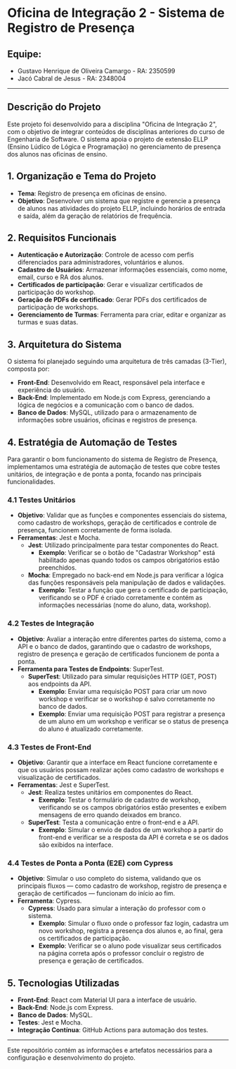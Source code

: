 # Oficina de Integração 2 - Sistema de Registro de Presença

## Equipe:
- Gustavo Henrique de Oliveira Camargo - RA: 2350599
- Jacó Cabral de Jesus - RA: 2348004

---

## Descrição do Projeto
Este projeto foi desenvolvido para a disciplina "Oficina de Integração 2", com o objetivo de integrar conteúdos de disciplinas anteriores do curso de Engenharia de Software. O sistema apoia o projeto de extensão ELLP (Ensino Lúdico de Lógica e Programação) no gerenciamento de presença dos alunos nas oficinas de ensino.

## 1. Organização e Tema do Projeto
- **Tema**: Registro de presença em oficinas de ensino.
- **Objetivo**: Desenvolver um sistema que registre e gerencie a presença de alunos nas atividades do projeto ELLP, incluindo horários de entrada e saída, além da geração de relatórios de frequência.

## 2. Requisitos Funcionais
- **Autenticação e Autorização**: Controle de acesso com perfis diferenciados para administradores, voluntários e alunos.
- **Cadastro de Usuários**: Armazenar informações essenciais, como nome, email, curso e RA dos alunos.
- **Certificados de participação**: Gerar e visualizar certificados de participação do workshop.
- **Geração de PDFs de certificado**: Gerar PDFs dos certificados de participação de workshops.
- **Gerenciamento de Turmas**: Ferramenta para criar, editar e organizar as turmas e 
suas datas.


## 3. Arquitetura do Sistema
O sistema foi planejado seguindo uma arquitetura de três camadas (3-Tier), composta por:

- **Front-End**: Desenvolvido em React, responsável pela interface e experiência do usuário.
- **Back-End**: Implementado em Node.js com Express, gerenciando a lógica de negócios e a comunicação com o banco de dados.
- **Banco de Dados**: MySQL, utilizado para o armazenamento de informações sobre usuários, oficinas e registros de presença.

## 4. Estratégia de Automação de Testes

Para garantir o bom funcionamento do sistema de Registro de Presença, implementamos uma estratégia de automação de testes que cobre testes unitários, de integração e de ponta a ponta, focando nas principais funcionalidades.

### 4.1 Testes Unitários

- **Objetivo**: Validar que as funções e componentes essenciais do sistema, como cadastro de workshops, geração de certificados e controle de presença, funcionem corretamente de forma isolada.
- **Ferramentas**: Jest e Mocha.
  - **Jest**: Utilizado principalmente para testar componentes do React.
    - **Exemplo**: Verificar se o botão de "Cadastrar Workshop" está habilitado apenas quando todos os campos obrigatórios estão preenchidos.
  - **Mocha**: Empregado no back-end em Node.js para verificar a lógica das funções responsáveis pela manipulação de dados e validações.
    - **Exemplo**: Testar a função que gera o certificado de participação, verificando se o PDF é criado corretamente e contém as informações necessárias (nome do aluno, data, workshop).

### 4.2 Testes de Integração

- **Objetivo**: Avaliar a interação entre diferentes partes do sistema, como a API e o banco de dados, garantindo que o cadastro de workshops, registro de presença e geração de certificados funcionem de ponta a ponta.
- **Ferramenta para Testes de Endpoints**: SuperTest.
  - **SuperTest**: Utilizado para simular requisições HTTP (GET, POST) aos endpoints da API.
    - **Exemplo**: Enviar uma requisição POST para criar um novo workshop e verificar se o workshop é salvo corretamente no banco de dados.
    - **Exemplo**: Enviar uma requisição POST para registrar a presença de um aluno em um workshop e verificar se o status de presença do aluno é atualizado corretamente.

### 4.3 Testes de Front-End

- **Objetivo**: Garantir que a interface em React funcione corretamente e que os usuários possam realizar ações como cadastro de workshops e visualização de certificados.
- **Ferramentas**: Jest e SuperTest.
  - **Jest**: Realiza testes unitários em componentes do React.
    - **Exemplo**: Testar o formulário de cadastro de workshop, verificando se os campos obrigatórios estão presentes e exibem mensagens de erro quando deixados em branco.
  - **SuperTest**: Testa a comunicação entre o front-end e a API.
    - **Exemplo**: Simular o envio de dados de um workshop a partir do front-end e verificar se a resposta da API é correta e se os dados são exibidos na interface.

### 4.4 Testes de Ponta a Ponta (E2E) com Cypress

- **Objetivo**: Simular o uso completo do sistema, validando que os principais fluxos — como cadastro de workshop, registro de presença e geração de certificados — funcionam do início ao fim.
- **Ferramenta**: Cypress.
  - **Cypress**: Usado para simular a interação do professor com o sistema.
    - **Exemplo**: Simular o fluxo onde o professor faz login, cadastra um novo workshop, registra a presença dos alunos e, ao final, gera os certificados de participação.
    - **Exemplo**: Verificar se o aluno pode visualizar seus certificados na página correta após o professor concluir o registro de presença e geração de certificados.


## 5. Tecnologias Utilizadas
- **Front-End**: React com Material UI para a interface de usuário.
- **Back-End**: Node.js com Express.
- **Banco de Dados**: MySQL.
- **Testes**: Jest e Mocha.
- **Integração Contínua**: GitHub Actions para automação dos testes.

---

Este repositório contém as informações e artefatos necessários para a configuração e desenvolvimento do projeto.
